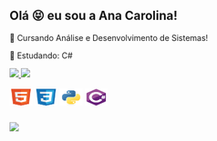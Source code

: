 ## Olá 😝 eu sou a Ana Carolina! 
📓 Cursando Análise e Desenvolvimento de Sistemas! 

🌱 Estudando: C# 

<div>
  <a href="https://github.com/kroucees">
    <img height="150em" src="https://github-readme-stats.vercel.app/api?username=kroucees&show_icons=true&theme=synthwave&include_all_commits=true&count_private=true"/>
    <img height="150em" src="https://github-readme-stats.vercel.app/api/top-langs/?username=kroucees&layout=compact&langs_count=8&theme=synthwave"/>
</a>

      
</div>

<div style="display: inline_block"><br>
   <img align="center" alt="Carol-HTML" height="30" width="40" src="https://raw.githubusercontent.com/devicons/devicon/master/icons/html5/html5-original.svg">
  <img align="center" alt="Carol-CSS" height="30" width="40" src="https://raw.githubusercontent.com/devicons/devicon/master/icons/css3/css3-original.svg">
  <img align="center" alt="Carol-Python" height="30" width="40" src="https://raw.githubusercontent.com/devicons/devicon/master/icons/python/python-original.svg">
  <img align="center" alt="Carol-Csharp" height="30" width="40" src="https://raw.githubusercontent.com/devicons/devicon/master/icons/csharp/csharp-original.svg">
</div>
  
  ##
 
<div> 
   <a href="https://www.linkedin.com/in/carolmar/" target="_blank"><img src="https://img.shields.io/badge/-LinkedIn-%230077B5?style=for-the-badge&logo=linkedin&logoColor=white" target="_blank"></a> 
 
</div>
